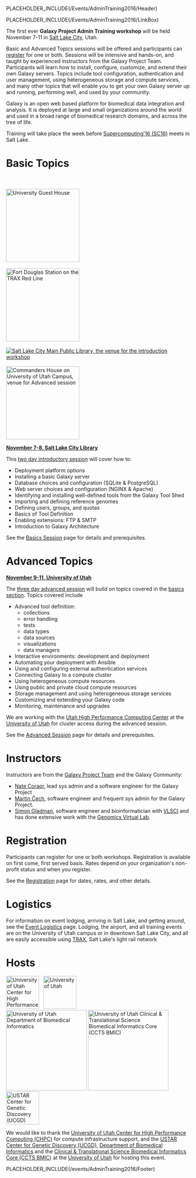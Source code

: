 PLACEHOLDER_INCLUDE(/Events/AdminTraining2016/Header)

PLACEHOLDER_INCLUDE(/Events/AdminTraining2016/LinkBox)

The first ever **Galaxy Project Admin Training workshop** will be held November 7-11 in [Salt Lake City](http://www.visitsaltlake.com/), Utah.  

Basic and Advanced Topics sessions will be offered and participants can [register](../../Events/AdminTraining2016/Registration) for one or both.  Sessions will be intensive and hands-on, and taught by experienced instructors from the Galaxy Project Team.  Participants will learn how to install, configure, customize, and extend their own Galaxy servers.  Topics include tool configuration, authentication and user management, using heterogeneous storage and compute services, and many other topics that will enable you to get your own Galaxy server up and running, performing well, and used by your community.

Galaxy is an open web based platform for biomedical data integration and analysis.  It is deployed at large and small organizations around the world and used in a broad range of biomedical research domains, and across the tree of life.

Training will take place the week before [Supercomputing'16 (SC16)](http://sc16.supercomputing.org/) meets in Salt Lake.

# Basic Topics

<div class='right'>
<br /><br />
<a href='http://www.universityguesthouse.com/University-Guest-House'><img src='/UniversityGuestHouse.jpg' alt='University Guest House' width="200" /></a><br /><br />
<a href='https://en.wikipedia.org/wiki/Red_Line_(TRAX)#/media/File:TRAX_Red_Line_to_Daybreak_at_Fort_Douglas_Station.jpg'><img src='Logistics/TRAX_Red_Line_to_Daybreak_at_Fort_Douglas_Station.jpg' alt='Fort Douglas Station on the TRAX Red Line' width="200" /></a><br /><br />
<a href='http://www.slcpl.lib.ut.us/branches/view/Main+Library'><img src='/SLCLibrary1.jpg' alt='Salt Lake City Main Public Library, the venue for the introduction workshop'  /></a><br /><br />
<a href='http://www.universityguesthouse.com/Commanders-House'><img src='/Events/AdminTraining2016/CommandersHouse.jpg' alt='Commanders House on University of Utah Campus, venue for Advanced session' width="200" /></a>
</div>

**[November 7-8, Salt Lake City Library](../../Events/AdminTraining2016/BasicsSession)**

This [two day introductory session](../../Events/AdminTraining2016/BasicsSession) will cover how to:

* Deployment platform options
* Installing a basic Galaxy server 
* Database choices and configuration  (SQLite & PostgreSQL)
* Web server choices and configuration  (NGINX & Apache)
* Identifying and installing well-defined tools from the Galaxy Tool Shed
* Importing and defining reference genomes
* Defining users, groups, and quotas
* Basics of Tool Definition
* Enabling extensions: FTP & SMTP
* Introduction to Galaxy Architecture

See the [Basics Session](../../Events/AdminTraining2016/BasicsSession) page for details and prerequisites.


# Advanced Topics

**[November 9-11, University of Utah](../../Events/AdminTraining2016/AdvancedSession)**

The [three day advanced session](/Events/AdminTraining2016/AdvancedSession) will build on topics covered in the [basics section](../../Events/AdminTraining2016/BasicsSession).  Topics covered include

* Advanced tool definition: 
  * collections 
  * error handling 
  * tests
  * data types
  * data sources
  * visualizations
  * data managers
* Interactive environments: development and deployment
* Automating your deployment with Ansible
* Using and configuring external authentication services
* Connecting Galaxy to a compute cluster
* Using heterogeneous compute resources
* Using public and private cloud compute resources
* Storage management and using heterogeneous storage services
* Customizing and extending your Galaxy code
* Monitoring, maintenance and upgrades

We are working with the [Utah High Performance Computing Center](https://www.chpc.utah.edu/) at the [University of Utah](https://www.utah.edu/) for cluster access during the advanced session.

See the [Advanced Session](../../Events/AdminTraining2016/AdvancedSession) page for details and prerequisites.


# Instructors

Instructors are from the [Galaxy Project Team](../../GalaxyTeam) and the Galaxy Community:
* [Nate Coraor](../../nate), lead sys admin and a software engineer for the Galaxy Project
* [Martin Čech](../../Marten), software engineer and frequent sys admin for the Galaxy Project.
* [Simon Gladman](https://www.vlsci.org.au/researcher/sgladman), software engineer and bioinformatician with [VLSCI](https://www.vlsci.org.au/) and has done extensive work with the [Genomics Virtual Lab](https://www.genome.edu.au/).


# Registration

Participants can register for one or both workshops. Registration is available on first come, first served basis. Rates depend on your organization's non-profit status and when you register.

See the [Registration](../../Events/AdminTraining2016/Registration) page for dates, rates, and other details.

# Logistics

For information on event lodging, arriving in Salt Lake, and getting around, see the [Event Logistics](/Events/AdminTraining2016/Logistics) page.  Lodging, the airport, and all training events are on the University of Utah campus or in downtown Salt Lake City, and all are easily accessible using [TRAX](http://www.rideuta.com/), Salt Lake's light rail network


# Hosts

<div class='center'>
<a href='http://www.chpc.utah.edu'><img src='/Images/Logos/UtahCHPCLogo.png' alt='University of Utah Center for High Performance Computing (CHPC)' height="90" /></a> &nbsp; 
<a href='http://healthsciences.utah.edu/'><img src='/Images/Logos/UUtahHealthSciences.png' alt='University of Utah' height="90" /></a> <br />
<a href='http://medicine.utah.edu/dbmi/'><img src='/Images/Logos/UUtahDBMI.png' alt='University of Utah Department of Biomedical Informatics' width="220" /></a>
<a href='http://medicine.utah.edu/ccts/bmic/'><img src='/Images/Logos/UUtahCCTS_BMIC.png' alt='University of Utah Clinical & Translational Science Biomedical Informatics Core (CCTS BMIC)' width="220" /></a><br />
<a href='http://ucgd.genetics.utah.edu/'><img src='/Images/Logos/USTAR-UCGD-Logo.jpg' alt='USTAR Center for Genetic Discovery (UCGD)' height="90" /></a>
</div>

We would like to thank the [University of Utah Center for High Performance Computing (CHPC)](http://www.chpc.utah.edu/) for compute infrastructure support, and the [USTAR Center for Genetic Discovery (UCGD)](http://ucgd.genetics.utah.edu/), [Department of Biomedical Informatics](http://medicine.utah.edu/dbmi/) and the [Clinical & Translational Science Biomedical Informatics Core (CCTS BMIC)](http://medicine.utah.edu/ccts/bmic/) at the [University of Utah](http://utah.edu) for hosting this event.

PLACEHOLDER_INCLUDE(/events/AdminTraining2016/Footer)
